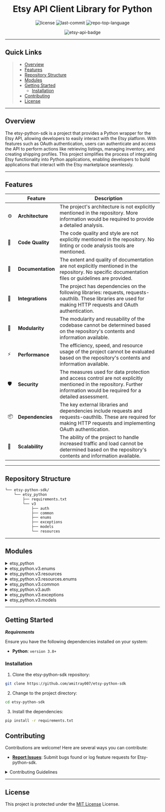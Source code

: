 <p align="center">
    <h1 align="center">Etsy API Client Library for Python</h1>
</p>
<p align="center">
	<img src="https://img.shields.io/github/license/amitray007/etsy-python-sdk?style=default&color=0080ff" alt="license">
	<img src="https://img.shields.io/github/last-commit/amitray007/etsy-python-sdk?style=default&color=0080ff" alt="last-commit">
	<img src="https://img.shields.io/github/languages/top/amitray007/etsy-python-sdk?style=default&color=0080ff" alt="repo-top-language">
<p>
<p align="center">
    <img src="https://www.etsy.com/images/apps/documentation/edc_badge3.gif" alt="etsy-api-badge">
</p>
<p align="center">
	<!-- default option, no dependency badges. -->
</p>
<hr>

##  Quick Links

> - [ Overview](#-overview)
> - [ Features](#-features)
> - [ Repository Structure](#-repository-structure)
> - [ Modules](#-modules)
> - [ Getting Started](#-getting-started)
>     - [ Installation](#-installation)
> - [ Contributing](#-contributing)
> - [ License](#-license)

---

##  Overview

The etsy-python-sdk is a project that provides a Python wrapper for the Etsy API, allowing developers to easily interact with the Etsy platform. With features such as OAuth authentication, users can authenticate and access the API to perform actions like retrieving listings, managing inventory, and creating shipping profiles. This project simplifies the process of integrating Etsy functionality into Python applications, enabling developers to build applications that interact with the Etsy marketplace seamlessly.

---

##  Features

|    |   Feature         | Description |
|----|-------------------|---------------------------------------------------------------|
| ⚙️  | **Architecture**  | The project's architecture is not explicitly mentioned in the repository. More information would be required to provide a detailed analysis. |
| 🔩 | **Code Quality**  | The code quality and style are not explicitly mentioned in the repository. No linting or code analysis tools are mentioned. |
| 📄 | **Documentation** | The extent and quality of documentation are not explicitly mentioned in the repository. No specific documentation files or guidelines are provided. |
| 🔌 | **Integrations**  | The project has dependencies on the following libraries: requests, requests-oauthlib. These libraries are used for making HTTP requests and OAuth authentication. |
| 🧩 | **Modularity**    | The modularity and reusability of the codebase cannot be determined based on the repository's contents and information available. |
| ⚡️  | **Performance**   | The efficiency, speed, and resource usage of the project cannot be evaluated based on the repository's contents and information available. |
| 🛡️ | **Security**      | The measures used for data protection and access control are not explicitly mentioned in the repository. Further information would be required for a detailed assessment. |
| 📦 | **Dependencies**  | The key external libraries and dependencies include requests and requests-oauthlib. These are required for making HTTP requests and implementing OAuth authentication. |
| 🚀 | **Scalability**   | The ability of the project to handle increased traffic and load cannot be determined based on the repository's contents and information available. |


---

##  Repository Structure

```sh
└── etsy-python-sdk/
    └── etsy_python
        ├── requirements.txt
        └── v3
            ├── auth
            ├── common
            ├── enums
            ├── exceptions
            ├── models
            └── resources
```

---

##  Modules

<details closed><summary>etsy_python</summary>

| File                                                                                                       | Summary                                                                                                                                                                                                                                              |
| ---                                                                                                        | ---                                                                                                                                                                                                                                                  |
| [requirements.txt](https://github.com/amitray007/etsy-python-sdk/blob/master/etsy_python/requirements.txt) | This code snippet, located in the `requirements.txt` file, specifies the dependencies required for the Etsy Python SDK. It includes the `requests` library and `requests-oauthlib`, which are critical for making API requests to the Etsy platform. |

</details>

<details closed><summary>etsy_python.v3.enums</summary>

| File                                                                                                                      | Summary                                                                                                                                                                                                                                                                                                      |
| ---                                                                                                                       | ---                                                                                                                                                                                                                                                                                                          |
| [ListingInventory.py](https://github.com/amitray007/etsy-python-sdk/blob/master/etsy_python/v3/enums/ListingInventory.py) | The `ListingInventory.py` file in the `enums` directory of the `etsy-python-sdk` repository defines the `Includes` enum, which represents the different options for including listing information in the inventory.                                                                                          |
| [Language.py](https://github.com/amitray007/etsy-python-sdk/blob/master/etsy_python/v3/enums/Language.py)                 | The Language.py file in the enums directory of the etsy-python-sdk repository defines an Enum class representing different languages. It provides a set of predefined language options as constants.                                                                                                         |
| [ShippingProfile.py](https://github.com/amitray007/etsy-python-sdk/blob/master/etsy_python/v3/enums/ShippingProfile.py)   | This code snippet, located at etsy_python/v3/enums/ShippingProfile.py, defines various enums related to shipping profiles in the parent repository. These enums include processing time units, destination regions, shipping types, and providers.                                                           |
| [ShopReceipt.py](https://github.com/amitray007/etsy-python-sdk/blob/master/etsy_python/v3/enums/ShopReceipt.py)           | The code snippet in the ShopReceipt.py file defines two enums, SortOn and SortOrder, which are used for sorting shop receipts in ascending or descending order based on different criteria. This code snippet is part of the Etsy Python SDK repository and resides in the enums directory of the v3 module. |
| [Listing.py](https://github.com/amitray007/etsy-python-sdk/blob/master/etsy_python/v3/enums/Listing.py)                   | The code snippet in `Listing.py` defines several enums used in the parent `etsy-python-sdk` repository, such as `WhoMade`, `WhenMade`, `ItemWeightUnit`, and others. These enums provide standardized values for various attributes of a listing in the Etsy marketplace.                                    |

</details>

<details closed><summary>etsy_python.v3.resources</summary>

| File                                                                                                                                      | Summary                                                                                                                                                                                                                                                                                                                                                                                                                                                            |
| ---                                                                                                                                       | ---                                                                                                                                                                                                                                                                                                                                                                                                                                                                |
| [Response.py](https://github.com/amitray007/etsy-python-sdk/blob/master/etsy_python/v3/resources/Response.py)                             | The code snippet in `Response.py` defines a `Response` class that represents a response from the Etsy API. It includes the response code, message, and optional rate limits. The `__str__` method provides a string representation of the response.                                                                                                                                                                                                                |
| [UserAddress.py](https://github.com/amitray007/etsy-python-sdk/blob/master/etsy_python/v3/resources/UserAddress.py)                       | This code snippet is part of the etsy-python-sdk repository and is located at etsy_python/v3/resources/UserAddress.py. It provides methods for interacting with user addresses, including deleting an address, getting a specific address, and retrieving a list of addresses. The code relies on the EtsyClient session and makes use of the make_request method.                                                                                                 |
| [Session.py](https://github.com/amitray007/etsy-python-sdk/blob/master/etsy_python/v3/resources/Session.py)                               | The `Session.py` code snippet in the `v3/resources` directory of the `etsy-python-sdk` repository implements a `EtsyClient` class that handles authentication, token management, and making HTTP requests to the Etsy API. It provides methods for updating tokens, making requests, and processing responses.                                                                                                                                                     |
| [ShopSection.py](https://github.com/amitray007/etsy-python-sdk/blob/master/etsy_python/v3/resources/ShopSection.py)                       | The `ShopSectionResource` code snippet is a module within the `etsy-python-sdk` repository. It provides functions to create, retrieve, update, and delete shop sections in the Etsy API. It utilizes the `EtsyClient` session to make requests and handles possible exceptions.                                                                                                                                                                                    |
| [PaymentLedgerEntry.py](https://github.com/amitray007/etsy-python-sdk/blob/master/etsy_python/v3/resources/PaymentLedgerEntry.py)         | This code snippet, located at `etsy_python/v3/resources/PaymentLedgerEntry.py`, is responsible for handling payment ledger entries in the Etsy Python SDK repository. It provides methods to retrieve specific ledger entries for a shop and to retrieve a list of ledger entries for a shop within a specific time range. The code interacts with the `EtsyClient` session and returns either a successful `Response` or a `RequestException` if an error occurs. |
| [User.py](https://github.com/amitray007/etsy-python-sdk/blob/master/etsy_python/v3/resources/User.py)                                     | The UserResource class in User.py is responsible for retrieving user information from the Etsy API. It utilizes the EtsyClient session to make the API requests and returns a response or an exception.                                                                                                                                                                                                                                                            |
| [ReceiptTransactions.py](https://github.com/amitray007/etsy-python-sdk/blob/master/etsy_python/v3/resources/ReceiptTransactions.py)       | The code in ReceiptTransactions.py is responsible for retrieving information about shop receipt transactions from the Etsy API. It provides methods to get transactions related to a listing, a specific receipt, a specific transaction, and all transactions for a shop. The code interacts with the API using the EtsyClient session and handles the request and response handling through the make_request method.                                             |
| [ListingOffering.py](https://github.com/amitray007/etsy-python-sdk/blob/master/etsy_python/v3/resources/ListingOffering.py)               | This code snippet is part of the Etsy Python SDK repository and is located in the ListingOffering.py file. It defines a ListingOfferingResource class that interacts with the Etsy API to retrieve a specific listing offering. It utilizes session and response objects to make the API request.                                                                                                                                                                  |
| [ShopProductionPartner.py](https://github.com/amitray007/etsy-python-sdk/blob/master/etsy_python/v3/resources/ShopProductionPartner.py)   | The code snippet in ShopProductionPartner.py is a resource class that interacts with the production partners of a shop in the Etsy Python SDK. It provides a method to retrieve the production partners of a shop using the Etsy API.                                                                                                                                                                                                                              |
| [ListingInventory.py](https://github.com/amitray007/etsy-python-sdk/blob/master/etsy_python/v3/resources/ListingInventory.py)             | The `ListingInventory.py` code snippet in the `etsy-python-sdk` repository is responsible for managing listings' inventory. It provides functions to retrieve and update listing inventory using the Etsy API. It utilizes dataclasses, typing, and other resources from the parent repository.                                                                                                                                                                    |
| [ListingImage.py](https://github.com/amitray007/etsy-python-sdk/blob/master/etsy_python/v3/resources/ListingImage.py)                     | This code snippet defines a ListingImageResource class in the Etsy Python SDK. It provides methods for interacting with listing images in the Etsy API, such as deleting, getting, and uploading images. The class encapsulates the necessary logic for making requests to the API using the provided EtsyClient session.                                                                                                                                          |
| [Shop.py](https://github.com/amitray007/etsy-python-sdk/blob/master/etsy_python/v3/resources/Shop.py)                                     | This code snippet in Shop.py defines a ShopResource class that provides methods for interacting with the Etsy API to get, update, find shops, and get shops by owner user ID. It relies on the EtsyClient session to make API requests with appropriate endpoints and parameters.                                                                                                                                                                                  |
| [Receipt.py](https://github.com/amitray007/etsy-python-sdk/blob/master/etsy_python/v3/resources/Receipt.py)                               | The ReceiptResource code snippet in the Etsy Python SDK repository provides methods for interacting with shop receipts. It allows users to retrieve, update, and create shipments for receipts. This code plays a critical role in managing the receipt-related functionality of the application.                                                                                                                                                                  |
| [ShopReturnPolicy.py](https://github.com/amitray007/etsy-python-sdk/blob/master/etsy_python/v3/resources/ShopReturnPolicy.py)             | This code snippet represents the ShopReturnPolicy resource in the Etsy Python SDK. It provides methods for creating, updating, retrieving, and deleting shop return policies. It communicates with the Etsy API using the EtsyClient session.                                                                                                                                                                                                                      |
| [Taxonomy.py](https://github.com/amitray007/etsy-python-sdk/blob/master/etsy_python/v3/resources/Taxonomy.py)                             | This code snippet contains two classes, BuyerTaxonomy and SellerTaxonomy, which are responsible for making API requests related to buyer and seller taxonomies, respectively. These classes utilize the EtsyClient session object to interact with the API endpoints and retrieve taxonomic data.                                                                                                                                                                  |
| [ListingVariationImages.py](https://github.com/amitray007/etsy-python-sdk/blob/master/etsy_python/v3/resources/ListingVariationImages.py) | This code snippet, located at etsy_python/v3/resources/ListingVariationImages.py, is responsible for handling listing variation images in the Etsy Python SDK. It provides functions to get and update variation images for a listing. The code interacts with the Etsy API through a session and uses dataclasses and typing for proper type annotations.                                                                                                         |
| [ShippingProfile.py](https://github.com/amitray007/etsy-python-sdk/blob/master/etsy_python/v3/resources/ShippingProfile.py)               | The `ShippingProfileResource` class in the `ShippingProfile.py` file is responsible for interacting with the shipping profile endpoints of the Etsy API. It provides methods for creating, updating, deleting, and retrieving shipping profiles and their destinations and upgrades. The class uses the `EtsyClient` session to make requests to the API.                                                                                                          |
| [ListingVideo.py](https://github.com/amitray007/etsy-python-sdk/blob/master/etsy_python/v3/resources/ListingVideo.py)                     | This code snippet provides a ListingVideoResource class that interacts with the Etsy API. It allows for deleting, getting, and uploading videos associated with listings. It uses the EtsyClient session for making API requests.                                                                                                                                                                                                                                  |
| [ListingProduct.py](https://github.com/amitray007/etsy-python-sdk/blob/master/etsy_python/v3/resources/ListingProduct.py)                 | This code snippet is a resource file in the etsy-python-sdk repository's v3 package. It provides a method to retrieve a specific product for a listing by making a request to the Etsy API. The code uses dataclasses and types to handle the response and any potential exceptions.                                                                                                                                                                               |
| [ListingTranslation.py](https://github.com/amitray007/etsy-python-sdk/blob/master/etsy_python/v3/resources/ListingTranslation.py)         | This code snippet in ListingTranslation.py provides functions to create, retrieve, and update listing translations in the Etsy Python SDK. It communicates with the Etsy API using the `EtsyClient` session and handles requests and responses, encapsulating the logic for listing translation operations.                                                                                                                                                        |
| [ListingFile.py](https://github.com/amitray007/etsy-python-sdk/blob/master/etsy_python/v3/resources/ListingFile.py)                       | This code snippet in ListingFile.py is part of the etsy-python-sdk repository. It provides functions to interact with listing files in the Etsy API, including deleting, getting, getting all, and uploading listing files. The code relies on the EtsyClient class and various other modules within the repository.                                                                                                                                               |
| [Payment.py](https://github.com/amitray007/etsy-python-sdk/blob/master/etsy_python/v3/resources/Payment.py)                               | The `PaymentResource` class in `Payment.py` is responsible for handling payments-related operations in the Etsy Python SDK. It provides methods to retrieve shop payment account ledger entries, shop payments by receipt ID, and individual payments by ID. These methods make requests to the Etsy API using the provided session.                                                                                                                               |
| [Review.py](https://github.com/amitray007/etsy-python-sdk/blob/master/etsy_python/v3/resources/Review.py)                                 | The `ReviewResource` class in the `Review.py` file is part of the `etsy-python-sdk` repository. It provides methods to retrieve reviews either by listing or by shop. The class takes a session object as a parameter and uses it to make API requests.                                                                                                                                                                                                            |
| [Listing.py](https://github.com/amitray007/etsy-python-sdk/blob/master/etsy_python/v3/resources/Listing.py)                               | The code snippet in `Listing.py` is responsible for managing and interacting with the Listing resource in the Etsy API. It provides functions to create, retrieve, update, and delete listings, as well as perform various operations related to listings, such as getting listings by shop, by IDs, by shop section, and by return policy. The code demonstrates proper resource structuring and implements error handling for making requests to the Etsy API.   |
| [Miscellaneous.py](https://github.com/amitray007/etsy-python-sdk/blob/master/etsy_python/v3/resources/Miscellaneous.py)                   | This code snippet in `Miscellaneous.py` defines a `MiscellaneousResource` class that represents a resource for making various API requests. It includes methods for pinging the server and getting token scopes. The class uses a session object to make the requests.                                                                                                                                                                                             |

</details>

<details closed><summary>etsy_python.v3.resources.enums</summary>

| File                                                                                                                  | Summary                                                                                                                                                                                                                                                                                                                                |
| ---                                                                                                                   | ---                                                                                                                                                                                                                                                                                                                                    |
| [Request.py](https://github.com/amitray007/etsy-python-sdk/blob/master/etsy_python/v3/resources/enums/Request.py)     | The code snippet in `Request.py` defines an enumeration of HTTP methods (`GET`, `POST`, `PUT`, etc.) used for making API requests. It is part of the `etsy-python-sdk` repository and is located in the `enums` module within the `v3` package of the codebase.                                                                        |
| [RateLimit.py](https://github.com/amitray007/etsy-python-sdk/blob/master/etsy_python/v3/resources/enums/RateLimit.py) | The code snippet in the file RateLimit.py defines a data class called RateLimit that represents rate limit information. It includes attributes such as limit per second, remaining requests this second, limit per day, and remaining requests today. This class is part of the enums module in the larger etsy-python-sdk repository. |

</details>

<details closed><summary>etsy_python.v3.common</summary>

| File                                                                                                     | Summary                                                                                                                                                                                                                                                                                                                         |
| ---                                                                                                      | ---                                                                                                                                                                                                                                                                                                                             |
| [Request.py](https://github.com/amitray007/etsy-python-sdk/blob/master/etsy_python/v3/common/Request.py) | The code snippet in the file `Request.py` defines a set of error codes and default response messages used in the common module of the `etsy-python-sdk` repository. It provides a standardized way of handling HTTP responses.                                                                                                  |
| [Utils.py](https://github.com/amitray007/etsy-python-sdk/blob/master/etsy_python/v3/common/Utils.py)     | This code snippet in `etsy_python/v3/common/Utils.py` provides utility functions for the Etsy Python SDK. It includes functions to generate a URI with query parameters, convert objects to dictionaries, and read bytes from a file. These functions are critical for various operations within the repository's architecture. |
| [Env.py](https://github.com/amitray007/etsy-python-sdk/blob/master/etsy_python/v3/common/Env.py)         | This code snippet defines the environment configuration for the Etsy Python SDK. It sets the authorization and request URLs based on the environment (production in this case).                                                                                                                                                 |

</details>

<details closed><summary>etsy_python.v3.auth</summary>

| File                                                                                               | Summary                                                                                                                                                                                                                                                                                              |
| ---                                                                                                | ---                                                                                                                                                                                                                                                                                                  |
| [OAuth.py](https://github.com/amitray007/etsy-python-sdk/blob/master/etsy_python/v3/auth/OAuth.py) | The code snippet in the file OAuth.py in the auth directory of the etsy-python-sdk repository handles OAuth authentication for the Etsy API. It allows users to obtain an authorization code, set the code, and retrieve an access token. The code also generates a challenge for the code verifier. |

</details>

<details closed><summary>etsy_python.v3.exceptions</summary>

| File                                                                                                                           | Summary                                                                                                                                                                                                                                                                                                                                         |
| ---                                                                                                                            | ---                                                                                                                                                                                                                                                                                                                                             |
| [BaseAPIException.py](https://github.com/amitray007/etsy-python-sdk/blob/master/etsy_python/v3/exceptions/BaseAPIException.py) | The code snippet in BaseAPIException.py defines a base class for API exceptions in the etsy-python-sdk repository. It includes properties for code, message, and type, and overrides the __str__ method to display the exception details.                                                                                                       |
| [RequestException.py](https://github.com/amitray007/etsy-python-sdk/blob/master/etsy_python/v3/exceptions/RequestException.py) | This code snippet in the file RequestException.py is a data class that represents a RequestException in the Etsy Python SDK repository. It inherits from the BaseAPIException class and includes a rate_limits attribute. The __str__() method overrides the parent class method to provide a formatted string representation of the exception. |

</details>

<details closed><summary>etsy_python.v3.models</summary>

| File                                                                                                                       | Summary                                                                                                                                                                                                                                                                                                                                                                                                                          |
| ---                                                                                                                        | ---                                                                                                                                                                                                                                                                                                                                                                                                                              |
| [Request.py](https://github.com/amitray007/etsy-python-sdk/blob/master/etsy_python/v3/models/Request.py)                   | The Request.py code snippet in the etsy-python-sdk repository defines a class that represents a request object. It has methods to check for mandatory fields, get nullable fields, and convert the object to a dictionary.                                                                                                                                                                                                       |
| [Shop.py](https://github.com/amitray007/etsy-python-sdk/blob/master/etsy_python/v3/models/Shop.py)                         | The code snippet in the Shop.py file defines request models for creating and updating shop sections, and for updating shop details. The models specify the mandatory and nullable fields required for each request. These models are used in the Etsy Python SDK repository to handle requests related to shop management.                                                                                                       |
| [Product.py](https://github.com/amitray007/etsy-python-sdk/blob/master/etsy_python/v3/models/Product.py)                   | This code snippet defines the `Product` data model in the `etsy-python-sdk` repository. It includes properties like `sku`, `property_values`, and `offerings`. These models are used for handling product-related data in the Etsy API integration.                                                                                                                                                                              |
| [Receipt.py](https://github.com/amitray007/etsy-python-sdk/blob/master/etsy_python/v3/models/Receipt.py)                   | This code snippet contains the implementation of two request models, namely `CreateReceiptShipmentRequest` and `UpdateShopReceiptRequest`, which are used in the Etsy Python SDK repository. These models define the attributes and behavior required for creating and updating receipts in the Etsy platform.                                                                                                                   |
| [ShopReturnPolicy.py](https://github.com/amitray007/etsy-python-sdk/blob/master/etsy_python/v3/models/ShopReturnPolicy.py) | Summary:The code in ShopReturnPolicy.py defines three request classes: ConsolidateShopReturnPoliciesRequest, CreateShopReturnPolicyRequest, and UpdateShopReturnPolicyRequest. These classes inherit from the Request class and contain attributes related to shop return policies, such as acceptance of returns and exchanges.                                                                                                 |
| [ShippingProfile.py](https://github.com/amitray007/etsy-python-sdk/blob/master/etsy_python/v3/models/ShippingProfile.py)   | The code snippet in `ShippingProfile.py` defines classes for creating and updating shipping profiles in the Etsy Python SDK. These classes handle requests related to shipping profiles, including destination information and profile upgrades. They ensure the required and optional parameters are included in the requests.                                                                                                  |
| [FileRequest.py](https://github.com/amitray007/etsy-python-sdk/blob/master/etsy_python/v3/models/FileRequest.py)           | The `FileRequest` class in the `FileRequest.py` file is a subclass of the `Request` class. It handles file-related requests by accepting optional lists of nullable and mandatory fields. The class initializes the `file` and `data` attributes and calls the parent class constructor. This code snippet contributes to the model layer of the etsy-python-sdk repository, providing functionality for handling file requests. |
| [Utils.py](https://github.com/amitray007/etsy-python-sdk/blob/master/etsy_python/v3/models/Utils.py)                       | This code snippet defines data classes for offerings, property values, and variation images. These classes are utilized in the `etsy-python-sdk` repository's architecture for managing and manipulating data related to offerings, properties, and variation images in the Etsy e-commerce platform.                                                                                                                            |
| [Listing.py](https://github.com/amitray007/etsy-python-sdk/blob/master/etsy_python/v3/models/Listing.py)                   | This code snippet defines various request models for creating, updating, and managing listings in the Etsy Python SDK. It includes models for creating draft listings, updating listing properties, uploading images and files, and managing variations and translations for listings.                                                                                                                                           |
| [Miscellaneous.py](https://github.com/amitray007/etsy-python-sdk/blob/master/etsy_python/v3/models/Miscellaneous.py)       | The code snippet in the file Miscellaneous.py defines a class called GetTokenScopes. It inherits from the Request class and is used to retrieve the scopes of a token. The class has a token parameter and handles the nullable and mandatory fields required for the request.                                                                                                                                                   |

</details>

---

##  Getting Started

***Requirements***

Ensure you have the following dependencies installed on your system:

* **Python**: `version 3.8+`

###  Installation

1. Clone the etsy-python-sdk repository:

```sh
git clone https://github.com/amitray007/etsy-python-sdk
```

2. Change to the project directory:

```sh
cd etsy-python-sdk
```

3. Install the dependencies:

```sh
pip install -r requirements.txt
```

##  Contributing

Contributions are welcome! Here are several ways you can contribute:

- **[Report Issues](https://github/amitray007/etsy-python-sdk/issues)**: Submit bugs found or log feature requests for Etsy-python-sdk.

<details closed>
    <summary>Contributing Guidelines</summary>

1. **Fork the Repository**: Start by forking the project repository to your GitHub account.
2. **Clone Locally**: Clone the forked repository to your local machine using a Git client.
   ```sh
   git clone https://github.com/amitray007/etsy-python-sdk
   ```
3. **Create a New Branch**: Always work on a new branch, giving it a descriptive name.
   ```sh
   git checkout -b new-feature-x
   ```
4. **Make Your Changes**: Develop and test your changes locally.
5. **Commit Your Changes**: Commit with a clear message describing your updates.
   ```sh
   git commit -m 'Implemented new feature x.'
   ```
6. **Push to GitHub**: Push the changes to your forked repository.
   ```sh
   git push origin new-feature-x
   ```
7. **Submit a Pull Request**: Create a PR against the original project repository. Clearly describe the changes and their motivations.

Once your PR is reviewed and approved, it will be merged into the main branch.

</details>

---

##  License

This project is protected under the [MIT License](https://github.com/amitray007/etsy-python-sdk/blob/master/LICENSE) License.

